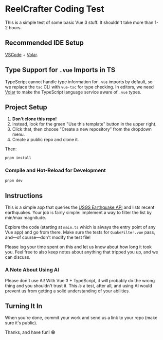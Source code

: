 # ReelCrafter Coding Test

This is a simple test of some basic Vue 3 stuff. It shouldn't take more than 1-2 hours.

## Recommended IDE Setup

[VSCode](https://code.visualstudio.com/) + [Volar](https://marketplace.visualstudio.com/items?itemName=Vue.volar).

## Type Support for `.vue` Imports in TS

TypeScript cannot handle type information for `.vue` imports by default, so we replace the `tsc` CLI with `vue-tsc` for type checking. In editors, we need [Volar](https://marketplace.visualstudio.com/items?itemName=Vue.volar) to make the TypeScript language service aware of `.vue` types.

## Project Setup

1. **Don't clone this repo!**
1. Instead, look for the green "Use this template" button in the upper right.
1. Click that, then choose "Create a new repository" from the dropdown menu.
1. Create a public repo and clone it.

Then:

```sh
pnpm install
```

### Compile and Hot-Reload for Development

```sh
pnpm dev
```

## Instructions

This is a simple app that queries the [USGS Earthquake API](https://earthquake.usgs.gov/fdsnws/event/1/) and lists recent earthquakes. Your job is fairly simple: implement a way to filter the list by min/max magnitude.

Explore the code (starting at `main.ts` which is always the entry point of any Vue app) and go from there. Make sure the tests for `QuakeFilter.vue` pass, and—of course—don't modify the test file!

Please log your time spent on this and let us know about how long it took you. Feel free to also keep notes about anything that tripped you up, and we can discuss.

### A Note About Using AI

Please don't use AI! With Vue 3 + TypeScript, it will probably do the wrong thing and you shouldn't trust it. This _is_ a test, after all, and using AI would prevent us from getting a solid understanding of your abilities.

## Turning It In

When you're done, commit your work and send us a link to your repo (make sure it's public).

Thanks, and have fun! 😁

